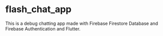 # flash_chat_app
This is a debug chatting app made with Firebase Firestore Database and Firebase Authentication and Flutter.
